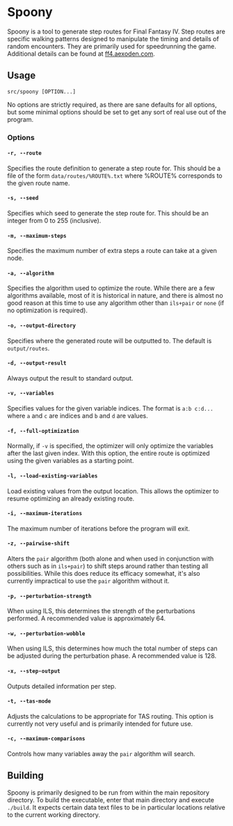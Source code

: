 # Spoony

Spoony is a tool to generate step routes for Final Fantasy IV. Step routes are
specific walking patterns designed to manipulate the timing and details of
random encounters. They are primarily used for speedrunning the game. Additional
details can be found at [ff4.aexoden.com](https://ff4.aexoden.com).

## Usage

`src/spoony [OPTION...]`

No options are strictly required, as there are sane defaults for all options,
but some minimal options should be set to get any sort of real use out of the
program.

### Options

#### `-r, --route`

Specifies the route definition to generate a step route for. This should be a
file of the form `data/routes/%ROUTE%.txt` where %ROUTE% corresponds to the
given route name.

#### `-s, --seed`

Specifies which seed to generate the step route for. This should be an integer
from 0 to 255 (inclusive).

#### `-m, --maximum-steps`

Specifies the maximum number of extra steps a route can take at a given node.

#### `-a, --algorithm`

Specifies the algorithm used to optimize the route. While there are a few
algorithms available, most of it is historical in nature, and there is almost
no good reason at this time to use any algorithm other than `ils+pair` or `none`
(if no optimization is required).

#### `-o, --output-directory`

Specifies where the generated route will be outputted to. The default is
`output/routes`.

#### `-d, --output-result`

Always output the result to standard output.

#### `-v, --variables`

Specifies values for the given variable indices. The format is `a:b c:d...`
where `a` and `c` are indices and `b` and `d` are values.

#### `-f, --full-optimization`

Normally, if `-v` is specified, the optimizer will only optimize the variables
after the last given index. With this option, the entire route is optimized
using the given variables as a starting point.

#### `-l, --load-existing-variables`

Load existing values from the output location. This allows the optimizer to
resume optimizing an already existing route.

#### `-i, --maximum-iterations`

The maximum number of iterations before the program will exit.

#### `-z, --pairwise-shift`

Alters the `pair` algorithm (both alone and when used in conjunction with others
such as in `ils+pair`) to shift steps around rather than testing all
possibilities. While this does reduce its efficacy somewhat, it's also
currently impractical to use the `pair` algorithm without it.

#### `-p, --perturbation-strength`

When using ILS, this determines the strength of the perturbations performed. A
recommended value is approximately 64.

#### `-w, --perturbation-wobble`

When using ILS, this determines how much the total number of steps can be
adjusted during the perturbation phase. A recommended value is 128.

#### `-x, --step-output`

Outputs detailed information per step.

#### `-t, --tas-mode`

Adjusts the calculations to be appropriate for TAS routing. This option is
currently not very useful and is primarily intended for future use.

#### `-c, --maximum-comparisons`

Controls how many variables away the `pair` algorithm will search.

## Building

Spoony is primarily designed to be run from within the main repository
directory. To build the executable, enter that main directory and execute
`./build`. It expects certain data text files to be in particular locations
relative to the current working directory.
